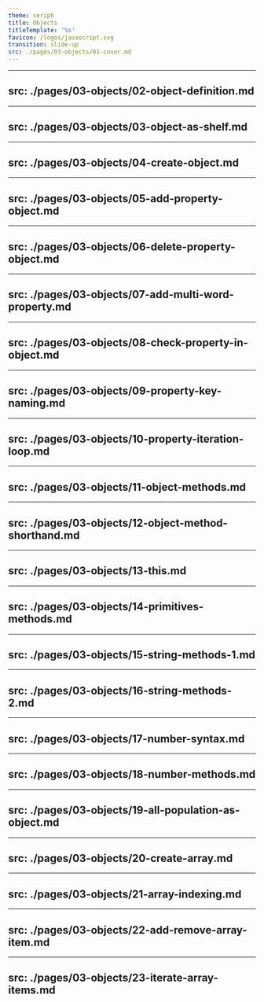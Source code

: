 ```yaml
---
theme: seriph
title: Objects
titleTemplate: '%s'
favicon: /logos/javascript.svg
transition: slide-up
src: ./pages/03-objects/01-cover.md
---
```


---
src: ./pages/03-objects/02-object-definition.md
---

---
src: ./pages/03-objects/03-object-as-shelf.md
---

---
src: ./pages/03-objects/04-create-object.md
---

---
src: ./pages/03-objects/05-add-property-object.md
---

---
src: ./pages/03-objects/06-delete-property-object.md
---

---
src: ./pages/03-objects/07-add-multi-word-property.md
---

---
src: ./pages/03-objects/08-check-property-in-object.md
---

---
src: ./pages/03-objects/09-property-key-naming.md
---

---
src: ./pages/03-objects/10-property-iteration-loop.md
---

---
src: ./pages/03-objects/11-object-methods.md
---

---
src: ./pages/03-objects/12-object-method-shorthand.md
---

---
src: ./pages/03-objects/13-this.md
---

---
src: ./pages/03-objects/14-primitives-methods.md
---

---
src: ./pages/03-objects/15-string-methods-1.md
---

---
src: ./pages/03-objects/16-string-methods-2.md
---

---
src: ./pages/03-objects/17-number-syntax.md
---

---
src: ./pages/03-objects/18-number-methods.md
---

---
src: ./pages/03-objects/19-all-population-as-object.md
---

---
src: ./pages/03-objects/20-create-array.md
---

---
src: ./pages/03-objects/21-array-indexing.md
---

---
src: ./pages/03-objects/22-add-remove-array-item.md
---

---
src: ./pages/03-objects/23-iterate-array-items.md
---
